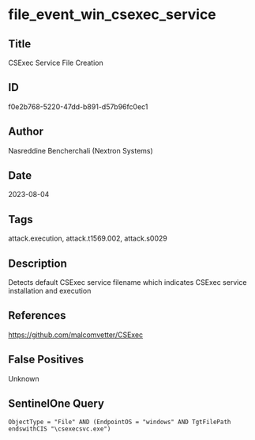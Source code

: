 # file_event_win_csexec_service

## Title
CSExec Service File Creation

## ID
f0e2b768-5220-47dd-b891-d57b96fc0ec1

## Author
Nasreddine Bencherchali (Nextron Systems)

## Date
2023-08-04

## Tags
attack.execution, attack.t1569.002, attack.s0029

## Description
Detects default CSExec service filename which indicates CSExec service installation and execution

## References
https://github.com/malcomvetter/CSExec

## False Positives
Unknown

## SentinelOne Query
```
ObjectType = "File" AND (EndpointOS = "windows" AND TgtFilePath endswithCIS "\csexecsvc.exe")

```